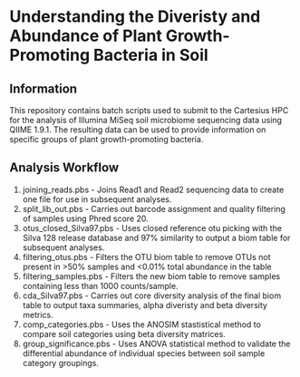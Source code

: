 # Understanding the Diveristy and Abundance of Plant Growth-Promoting Bacteria in Soil

## Information

This repository contains batch scripts used to submit to the Cartesius HPC for the analysis of Illumina MiSeq soil microbiome sequencing data using QIIME 1.9.1. The resulting data can be used to provide information on specific groups of plant growth-promoting bacteria.

## Analysis Workflow

1) joining_reads.pbs - Joins Read1 and Read2 sequencing data to create one file for use in subsequent analyses.
2) split_lib_out.pbs - Carries out barcode assignment and quality filtering of samples using Phred score 20.
3) otus_closed_Silva97.pbs - Uses closed reference otu picking with the Silva 128 release database and 97% similarity to output a biom table for subsequent analyses.
4) filtering_otus.pbs - Filters the OTU biom table to remove OTUs not present in >50% samples and <0.01% total abundance in the table 
5) filtering_samples.pbs - Filters the new biom table to remove samples containing less than 1000 counts/sample.
6) cda_Silva97.pbs - Carries out core diversity analysis of the final biom table to output taxa summaries, alpha diveristy and beta diversity metrics.
7) comp_categories.pbs - Uses the ANOSIM stastistical method to compare soil categories using beta diversity matrices.
8) group_significance.pbs - Uses ANOVA statistical method to validate the differential abundance of individual species between soil sample category groupings.


